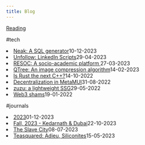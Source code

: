 ```yaml
---
title: Blog
---
```

[Reading](../reading.html)

<span class="custom-tags">#tech</span>

<li class="flex justify-between pb3"><a href="./neak.html" class="link">Neak: A SQL generator</a><span class="date gray">10-12-2023</span> </li>

<li class="flex justify-between pb3"><a href="./unfollowall.html" class="link">Unfollow: LinkedIn Scripts</a><span class="date gray">29-04-2023</span> </li>

<li class="flex justify-between pb3"><a href="./resoc.html" class="link">RESOC: A socio-academic platform </a><span class="date gray">27-03-2023</span>
</li>

<li class="flex justify-between pb3"><a href="./qtree.html" class="link">QTree: An image compression algorithm</a><span class="date gray">14-02-2023</span></li>

<li class="flex justify-between pb3"><a href="./rust.html" class="link">Is Rust the next C++?</a><span class="date gray">14-10-2022</span>
</li>

<li class="flex justify-between pb3"><a href="./metamuiwallet.html" class="link">Decentralization in MetaMUI</a><span class="date gray">31-08-2022</span>
</li>

<li class="flex justify-between pb3"><a href="./zuzu.html" class="link">zuzu: a lightweight SSG</a><span class="date gray">29-05-2022</span>
</li>

<li class="flex justify-between pb3"><a href="./infeasibleWeb3.html" class="link">Web3 shams</a><span class="date gray">19-01-2022</span>
</li>

<span class="custom-tags">#journals</span>

<li class="flex justify-between pb3"><a href="./23.html" class="link">2023</a><span class="date gray">01-12-2023</span> </li>

<li class="flex justify-between pb3"><a href="./fall23.html" class="link">Fall, 2023 - Kedarnath & Dubai</a><span class="date gray">22-10-2023</span> </li>

<li class="flex justify-between pb3"><a href="./lifeinametro.html" class="link">The Slave City</a><span class="date gray">08-07-2023</span> </li>

<li class="flex justify-between pb3"><a href="./teasquared.html" class="link">Teasquared: Adieu, Siliconites</a><span class="date gray">15-05-2023</span> </li>
